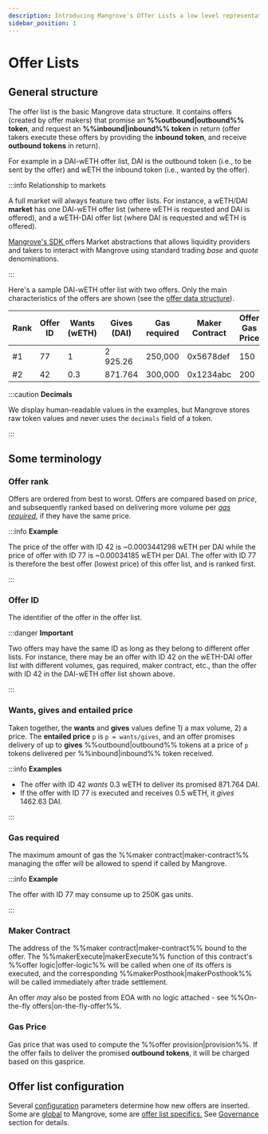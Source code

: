 ```yaml
---
description: Introducing Mangrove's Offer Lists a low level representation of (half) an order book.
sidebar_position: 1
---
```


# Offer Lists

## General structure

The offer list is the basic Mangrove data structure. It contains offers (created by offer makers) that promise an **%%outbound|outbound%% token**, and request an **%%inbound|inbound%% token** in return (offer takers execute these offers by providing the **inbound token**, and receive **outbound tokens** in return).

For example in a DAI-wETH offer list, DAI is the outbound token (i.e., to be sent by the offer) and wETH the inbound token (i.e., wanted by the offer).

:::info Relationship to markets

A full market will always feature two offer lists. For instance, a wETH/DAI **market** has one DAI-wETH offer list (where wETH is requested and DAI is offered), and a wETH-DAI offer list (where DAI is requested and wETH is offered).

[Mangrove's SDK ](../../../SDK/README.md) offers Market abstractions that allows liquidity providers and takers to interact with Mangrove using standard trading _base_ and _quote_ denominations.

:::

Here's a sample DAI-wETH offer list with two offers. Only the main characteristics of the offers are shown (see the [offer data structure](reactive-offer/offer-data-structures.md#mgvlib-offer)).


| Rank | Offer ID | Wants (wETH) | Gives (DAI) | Gas required | Maker Contract | Offer Gas Price |
| ---- | -------- | ------------ | ----------- | ------------ | -------------- | --------------- |
| #1   | 77       | 1            | 2 925.26    | 250,000      | 0x5678def      | 150             |
| #2   | 42       | 0.3          | 871.764     | 300,000      | 0x1234abc      | 200             |

:::caution **Decimals**

We display human-readable values in the examples, but Mangrove stores raw token values and never uses the `decimals` field of a token.

:::

## Some terminology

### Offer rank

Offers are ordered from best to worst. Offers are compared based on _price_, and subsequently ranked based on delivering more volume per [_gas required_](#gas-required), if they have the same price.

:::info **Example**

The price of the offer with ID 42 is ~0.0003441298 wETH per DAI while the price of offer with ID 77 is ~0.00034185 wETH per DAI. The offer with ID 77 is therefore the best offer (lowest price) of this offer list, and is ranked first.

:::

### Offer ID

The identifier of the offer in the offer list.

:::danger **Important**

Two offers may have the same ID as long as they belong to different offer lists. For instance, there may be an offer with ID 42 on the wETH-DAI offer list with different volumes, gas required, maker contract, etc., than the offer with ID 42 in the DAI-wETH offer list shown above.

:::

### Wants, gives and entailed price

Taken together, the **wants** and **gives** values define 1) a max volume, 2) a price. The **entailed price** `p` is `p = wants/gives`, and an offer promises delivery of up to **gives** %%outbound|outbound%% tokens at a price of `p` tokens delivered per %%inbound|inbound%% token received.

:::info **Examples**

* The offer with ID 42 _wants_ 0.3 wETH to deliver its promised 871.764 DAI.
* If the offer with ID 77 is executed and receives 0.5 wETH, it _gives_ 1462.63 DAI.

:::

### Gas required

The maximum amount of gas the %%maker contract|maker-contract%% managing the offer will be allowed to spend if called by Mangrove.

:::info **Example**

The offer with ID 77 may consume up to 250K gas units.

:::

### Maker Contract

The address of the %%maker contract|maker-contract%% bound to the offer. The %%makerExecute|makerExecute%% function of this contract's %%offer logic|offer-logic%% will be called when one of its offers is executed, and the corresponding %%makerPosthook|makerPosthook%% will be called immediately after trade settlement.

An offer _may_ also be posted from EOA with no logic attached - see %%On-the-fly offers|on-the-fly-offer%%.

### Gas Price

Gas price that was used to compute the %%offer provision|provision%%. If the offer fails to deliver the promised **outbound tokens**, it will be charged based on this gasprice.

## Offer list configuration

Several [configuration](../governance-parameters/mangrove-configuration.md) parameters determine how new offers are inserted. Some are [global](../governance-parameters/global-variables.md) to Mangrove, some are [offer list specifics.](../governance-parameters/local-variables.md) See [Governance](../governance-parameters/README.md) section for details.
